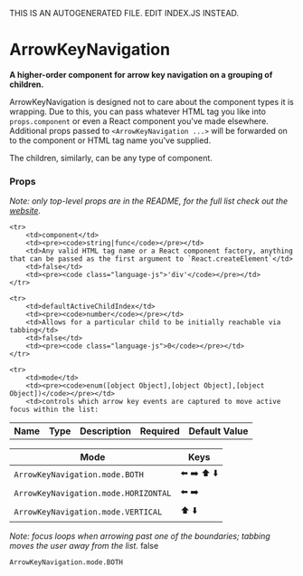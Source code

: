 THIS IS AN AUTOGENERATED FILE. EDIT INDEX.JS INSTEAD.

# ArrowKeyNavigation
__A higher-order component for arrow key navigation on a grouping of children.__

ArrowKeyNavigation is designed not to care about the component types it is wrapping. Due to this, you can pass
whatever HTML tag you like into `props.component` or even a React component you've made elsewhere. Additional
props passed to `<ArrowKeyNavigation ...>` will be forwarded on to the component or HTML tag name you've supplied.

The children, similarly, can be any type of component.

### Props

_Note: only top-level props are in the README, for the full list check out the [website](http://boundless.js.org/ArrowKeyNavigation#props)._

<table>
    <tr>
        <th>Name</th>
        <th>Type</th>
        <th>Description</th>
        <th>Required</th>
        <th>Default Value</th>
    </tr>
    
    <tr>
        <td>component</td>
        <td><pre><code>string|func</code></pre></td>
        <td>Any valid HTML tag name or a React component factory, anything that can be passed as the first argument to `React.createElement`</td>
        <td>false</td>
        <td><pre><code class="language-js">'div'</code></pre></td>
    </tr>
    
    <tr>
        <td>defaultActiveChildIndex</td>
        <td><pre><code>number</code></pre></td>
        <td>Allows for a particular child to be initially reachable via tabbing</td>
        <td>false</td>
        <td><pre><code class="language-js">0</code></pre></td>
    </tr>
    
    <tr>
        <td>mode</td>
        <td><pre><code>enum([object Object],[object Object],[object Object])</code></pre></td>
        <td>controls which arrow key events are captured to move active focus within the list:

Mode                                 | Keys
----                                 | ----
`ArrowKeyNavigation.mode.BOTH`       | ⬅️ ➡️ ⬆️ ⬇️
`ArrowKeyNavigation.mode.HORIZONTAL` | ⬅️ ➡️
`ArrowKeyNavigation.mode.VERTICAL`   | ⬆️ ⬇️

_Note: focus loops when arrowing past one of the boundaries; tabbing moves the user away from the list._</td>
        <td>false</td>
        <td><pre><code class="language-js">ArrowKeyNavigation.mode.BOTH</code></pre></td>
    </tr>
    
</table>

